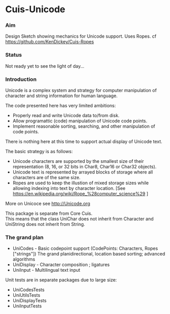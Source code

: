 Cuis-Unicode
============

### Aim

Design Sketch showing mechanics for Unicode support. Uses Ropes.
cf https://github.com/KenDickey/Cuis-Ropes


### Status

Not ready yet to see the light of day...


### Introduction

Unicode is a complex system and strategy for computer manipulation of character and string information 
for human language. 

The code presented here has very limited ambitions:

- Properly read and write Unicode data to/from disk.
- Allow programattic (code) manipulation of Unicode code points.
- Implement reasonable sorting, searching, and other manipulation of code points.
	
There is nothing here at this time to support actual display of Unicode text.

The basic strategy is as follows:
- Unicode characters are supported by the smallest size of their representation (8, 16, or 32 bits in Char8, Char16 or Char32 objects).
- Unicode text is represented by arrayed blocks of storage where all characters are of the same size.
- Ropes are used to keep the illustion of mixed storage sizes while allowing indexing into text by character location.
  [See https://en.wikipedia.org/wiki/Rope_%28computer_science%29 ]

More on Unicoce see http://Unicode.org

This package is separate from Core Cuis.  
This means that the class UniChar does not inherit from Character and UniString does not inherit from String. 


### The grand plan

- UniCodes	- Basic codepoint support (CodePoints: Characters, Ropes ["strings"]) The grand planidirectional, location based sorting; advanced algorithms
- UniDisplay	- Character composition ; ligatures
- UniInput	- Multilingual text input

Unit tests are in separate packages due to large size:

- UniCodesTests
- UniUtilsTests
- UniDisplayTests
- UniInputTests

